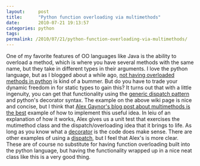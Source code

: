 ```yaml
---
layout:     post
title:      "Python function overloading via multimethods"
date:       2010-07-21 19:13:57
categories: python
tags:  
permalink: /2010/07/21/python-function-overloading-via-multimethods/
---
```

One of my favorite features of OO languages like Java is the ability to overload a method, which is where you have several methods with the same name, but they take in different types in their arguments. I love the python language, but as I blogged about a while ago, [not having overloaded methods in python](http://ironboundsoftware.com/blog/2007/05/29/a-shortfall-of-python-no-function-overloading/) is kind of a bummer. But do you have to trade your dynamic freedom in for static types to gain this? It turns out that with a little ingenuity, you can get that functionality using the [generic dispatch pattern](http://en.wikipedia.org/wiki/Multiple_dispatch) and python's decorator syntax. The example on the above wiki page is nice and concise, but I think that [Alex Gaynor's blog post about multimethods is the best](http://alexgaynor.net/2010/jun/26/multimethods-python/) example of how to implement this useful idea. In leiu of an explanation of how it works, Alex gives us a unit test that exercises the mutimethod class and the dispatch/overloading idea that it brings to life. As long as you know what a [decorator](http://www.artima.com/weblogs/viewpost.jsp?thread=240808) is the code does make sense. There are other examples of using a [dispatch](http://mike.axiak.net/blog/2010/06/25/python-generic-dispatch/), but I feel that Alex's is more clear. These are of course no substitute for having function overloading built into the python language, but having the functionality wrapped up in a nice neat class like this is a very good thing.
